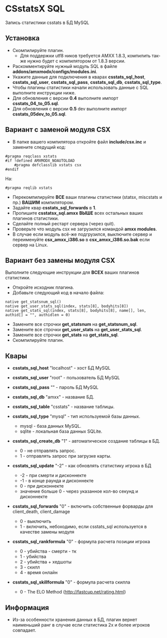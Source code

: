# CSstatsX SQL
Запись статистики csstats в БД MySQL

## Установка
* Скомпилируйте плагин.
	* Для поддержки utf8 ников требуется AMXX 1.8.3, компилить так-же нужно будет с компилятором от 1.8.3 версии.
* Раскомментируйте нужный модуль SQL в файле **addons/amxmodx/configs/modules.ini**.
* Укажите данные для подключения в кварах **csstats_sql_host**, **csstats_sql_user**, **csstats_sql_pass**, **csstats_sql_db**, **csstats_sql_type**.
* Чтобы плагины статистики начали использовать данные с SQL выполните инструкции ниже.
* Для обновления с версии **0.4** выполните импорт **csstats_04_to_05.sql**.
* Для обновления с версии **0.5** dev выполните импорт **csstats_05dev_to_05.sql**.

## Вариант с заменой модуля CSX

* В папке вашего компилятора откройте файл **include/csx.inc** и замените следущий код:
```
#pragma reqclass xstats
#if !defined AMXMODX_NOAUTOLOAD
	#pragma defclasslib xstats csx
#endif
```
На:
```
#pragma reqlib xstats
```
* Перекомпилируйте **ВСЕ** ваши плагины статистики (statsx, miscstats и пр.) **ВАШИМ** компилятором.
* Задайте квар **csstats_sql_forwards** в **1**.
* Пропишите **csstatsx_sql.amxx** **ВЫШЕ** всех остальных ваших плагинов статистики.
* Сделайте полный рестарт сервера (через quit).
* Проверьте что модуль csx не загрузился командой **amxx modules**.
* В случае если модуль всё-же подгрузился, выключите сервер и переименуйте **csx_amxx_i386.so** в **csx_amxx_i386.so.bak** если сервер на Linux. 

## Вариант без замены модуля CSX
Выполните следующие инструкции для **ВСЕХ** ваших плагинов статистики.
* Откройте исходник плагина.
* Добавьте следующий код в начало файла:
```
native get_statsnum_sql()
native get_user_stats_sql(index, stats[8], bodyhits[8])
native get_stats_sql(index, stats[8], bodyhits[8], name[], len, authid[] = "", authidlen = 0)
```
* Замените все строчки **get_statsnum** на **get_statsnum_sql**.
* Замените все строчки **get_user_stats** на **get_user_stats_sql**.
* Замените все строчки **get_stats** на **get_stats_sql**.
* Скомпилируйте плагин.

## Квары
* **csstats_sql_host** "localhost" - хост БД MySQL
* **csstats_sql_user** "root" - пользователь БД MySQL
* **csstats_sql_pass** "" - пароль БД MySQL
* **csstats_sql_db** "amxx" - название БД.
* **csstats_sql_table** "csstats" - название таблицы.
* **csstats_sql_type** "mysql" - тип используемой базы данных.
	* mysql		- база данных MySQL.
	* sqlite		- локальная база данных SQLite.
* **csstats_sql_create_db** "1" - автоматическое создание таблицы в БД.
	* 0					- не отправлять запрос.
	* 1					- отправлять запрос при загрузке карты.
* **csstats_sql_update** "-2" - как обновлять статистику игрока в БД
	* -2 					- при смерти и дисконнекте
	* -1					- в конце раунда и дисконнекте
	* 0 					- при дисконнекте
	* значение больше 0 	- через указанное кол-во секунд и дисконнекте
* **csstats_sql_forwards** "0" - включить собственные форварды для client_death, client_damage
	* 0			- выключить
	* 1			- включить, небоходимо, если csstats_sql используется в качестве замены модуля
	
* **csstats_sql_rankformula** "0" - формула расчета позиции игрока
	* 0			- убийства - смерти - тк
	* 1			- убийства
	* 2			- убийства + хедшоты
	* 3			- скилл
	* 4			- время онлайн
* **csstats_sql_skillformula** "0" - формула расчета скилла
	* 0			- The ELO Method (http://fastcup.net/rating.html)

## Информация
* Из-за особенности хранения данных в БД, плагин вернет наименьший ранг в случае если статистика 2х и более игроков совпадает.